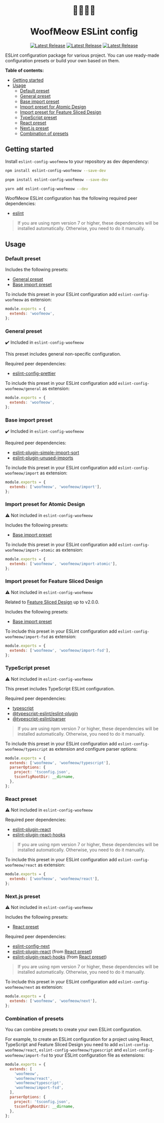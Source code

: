 <div align="center">

# 🔨🐶🐱🔧<br/><br/>WoofMeow ESLint config

[![Latest Release](https://badgen.net/github/release/oleg-putseiko/eslint-config-woofmeow?icon=github&cache=240)](https://github.com/oleg-putseiko/eslint-config-woofmeow/releases)
[![Latest Release](https://badgen.net/npm/dt/eslint-config-woofmeow?icon=npm&cache=240)](https://www.npmjs.com/package/eslint-config-woofmeow)
[![Latest Release](https://badgen.net/npm/license/eslint-config-woofmeow?color=black&cache=240)](./LICENSE.md)

</div>

ESLint configuration package for various project. You can use ready-made configuration presets or build your own based on them.

**Table of contents:**

- [Getting started](#getting-started)
- [Usage](#usage)
  - [Default preset](#default-preset)
  - [General preset](#general-preset)
  - [Base import preset](#base-import-preset)
  - [Import preset for Atomic Design](#import-preset-for-atomic-design)
  - [Import preset for Feature Sliced Design](#import-preset-for-feature-sliced-design)
  - [TypeScript preset](#typescript-preset)
  - [React preset](#react-preset)
  - [Next.js preset](#nextjs-preset)
  - [Combination of presets](#combination-of-presets)

## Getting started

Install `eslint-config-woofmeow` to your repository as dev dependency:

```bash
npm install eslint-config-woofmeow --save-dev

pnpm install eslint-config-woofmeow --save-dev

yarn add eslint-config-woofmeow --dev
```

WoofMeow ESLint configuration has the following required peer dependencies:

- [eslint](https://github.com/eslint/eslint)

> If you are using npm version 7 or higher, these dependencies will be installed automatically. Otherwise, you need to do it manually.

## Usage

### Default preset

Includes the following presets:

- [General preset](#general-preset)
- [Base import preset](#base-import-preset)

To include this preset in your ESLint configuration add `eslint-config-woofmeow` as extension:

```js
module.exports = {
  extends: 'woofmeow',
};
```

### General preset

✔️ Included in `eslint-config-woofmeow`

This preset includes general non-specific configuration.

Required peer dependencies:

- [eslint-config-prettier](https://github.com/prettier/eslint-config-prettier)

To include this preset in your ESLint configuration add `eslint-config-woofmeow/general` as extension:

```js
module.exports = {
  extends: 'woofmeow',
};
```

### Base import preset

✔️ Included in `eslint-config-woofmeow`

Required peer dependencies:

- [eslint-plugin-simple-import-sort](https://github.com/lydell/eslint-plugin-simple-import-sort)
- [eslint-plugin-unused-imports](https://github.com/sweepline/eslint-plugin-unused-imports)

To include this preset in your ESLint configuration add `eslint-config-woofmeow/import` as extension:

```js
module.exports = {
  extends: ['woofmeow', 'woofmeow/import'],
};
```

### Import preset for Atomic Design

⚠️ Not included in `eslint-config-woofmeow`

Includes the following presets:

- [Base import preset](#base-import-preset)

To include this preset in your ESLint configuration add `eslint-config-woofmeow/import-atomic` as extension:

```js
module.exports = {
  extends: ['woofmeow', 'woofmeow/import-atomic'],
};
```

### Import preset for Feature Sliced Design

⚠️ Not included in `eslint-config-woofmeow`

Related to [Feature Sliced Design](https://feature-sliced.design/) up to v2.0.0.

Includes the following presets:

- [Base import preset](#base-import-preset)

To include this preset in your ESLint configuration add `eslint-config-woofmeow/import-fsd` as extension:

```js
module.exports = {
  extends: ['woofmeow', 'woofmeow/import-fsd'],
};
```

### TypeScript preset

⚠️ Not included in `eslint-config-woofmeow`

This preset includes TypeScript ESLint configuration.

Required peer dependencies:

- [typescript](https://github.com/Microsoft/TypeScript)
- [@typescript-eslint/eslint-plugin](https://github.com/typescript-eslint/typescript-eslint/tree/main/packages/eslint-plugin)
- [@typescript-eslint/parser](https://github.com/typescript-eslint/typescript-eslint/tree/main/packages/parser)

> If you are using npm version 7 or higher, these dependencies will be installed automatically. Otherwise, you need to do it manually.

To include this preset in your ESLint configuration add `eslint-config-woofmeow/typescript` as extension and configure parser options:

```js
module.exports = {
  extends: ['woofmeow', 'woofmeow/typescript'],
  parserOptions: {
    project: 'tsconfig.json',
    tsconfigRootDir: __dirname,
  },
};
```

### React preset

⚠️ Not included in `eslint-config-woofmeow`

Required peer dependencies:

- [eslint-plugin-react](https://github.com/jsx-eslint/eslint-plugin-react)
- [eslint-plugin-react-hooks](https://github.com/facebook/react/tree/main/packages/eslint-plugin-react-hooks)

> If you are using npm version 7 or higher, these dependencies will be installed automatically. Otherwise, you need to do it manually.

To include this preset in your ESLint configuration add `eslint-config-woofmeow/react` as extension:

```js
module.exports = {
  extends: ['woofmeow', 'woofmeow/react'],
};
```

### Next.js preset

⚠️ Not included in `eslint-config-woofmeow`

Includes the following presets:

- [React preset](#react-preset)

Required peer dependencies:

- [eslint-config-next](https://nextjs.org/docs/app/building-your-application/configuring/eslint#eslint-config)
- [eslint-plugin-react](https://github.com/jsx-eslint/eslint-plugin-react) (from [React preset](./presets/react.js))
- [eslint-plugin-react-hooks](https://github.com/facebook/react/tree/main/packages/eslint-plugin-react-hooks) (from [React preset](./presets/react.js))

> If you are using npm version 7 or higher, these dependencies will be installed automatically. Otherwise, you need to do it manually.

To include this preset in your ESLint configuration add `eslint-config-woofmeow/next` as extension:

```js
module.exports = {
  extends: ['woofmeow', 'woofmeow/next'],
};
```

### Combination of presets

You can combine presets to create your own ESLint configuration.

For example, to create an ESLint configuration for a project using React, TypeScript and Feature Sliced Design you need to add `eslint-config-woofmeow/react`, `eslint-config-woofmeow/typescript` and `eslint-config-woofmeow/import-fsd` to your ESLint configuration file as extensions:

```js
module.exports = {
  extends: [
    'woofmeow',
    'woofmeow/react',
    'woofmeow/typescript',
    'woofmeow/import-fsd',
  ],
  parserOptions: {
    project: 'tsconfig.json',
    tsconfigRootDir: __dirname,
  },
};
```
